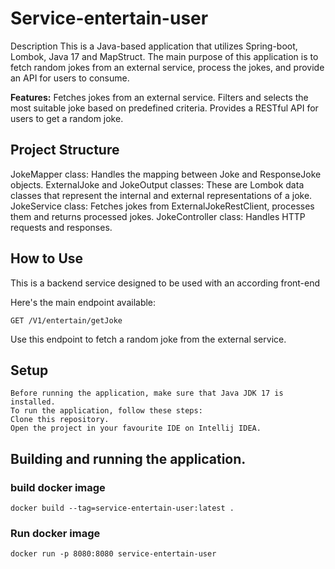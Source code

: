 # Service-entertain-user

Description
This is a Java-based application that utilizes Spring-boot, Lombok, Java 17 and MapStruct. The main purpose of this application is to fetch random jokes from an external service, process the jokes, and provide an API for users to consume.

**Features:**
Fetches jokes from an external service.
Filters and selects the most suitable joke based on predefined criteria.
Provides a RESTful API for users to get a random joke.


## Project Structure
JokeMapper class: Handles the mapping between Joke and ResponseJoke objects.
ExternalJoke and JokeOutput classes: These are Lombok data classes that represent the internal and external representations of a joke.
JokeService class: Fetches jokes from ExternalJokeRestClient, processes them and returns processed jokes.
JokeController class: Handles HTTP requests and responses.

## How to Use
This is a backend service designed to be used with an according front-end

Here's the main endpoint available:

    GET /V1/entertain/getJoke
Use this endpoint to fetch a random joke from the external service.


## Setup

    Before running the application, make sure that Java JDK 17 is installed.
    To run the application, follow these steps:
    Clone this repository.
    Open the project in your favourite IDE on Intellij IDEA.
## Building and running the application.

### build docker image
    docker build --tag=service-entertain-user:latest .

### Run docker image
    docker run -p 8080:8080 service-entertain-user






